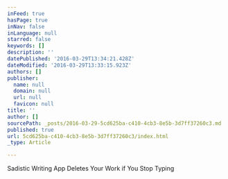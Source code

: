 ```yaml
---
inFeed: true
hasPage: true
inNav: false
inLanguage: null
starred: false
keywords: []
description: ''
datePublished: '2016-03-29T13:34:21.428Z'
dateModified: '2016-03-29T13:33:15.923Z'
authors: []
publisher:
  name: null
  domain: null
  url: null
  favicon: null
title: ''
author: []
sourcePath: _posts/2016-03-29-5cd625ba-c410-4cb3-8e5b-3d7ff37260c3.md
published: true
url: 5cd625ba-c410-4cb3-8e5b-3d7ff37260c3/index.html
_type: Article

---
```

Sadistic Writing App Deletes Your Work if You Stop Typing